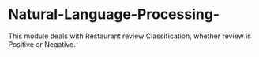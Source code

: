 # Natural-Language-Processing-
This module deals with Restaurant review Classification, whether review is Positive or Negative.
